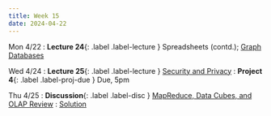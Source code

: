 ```yaml
---
title: Week 15
date: 2024-04-22
---
```


Mon 4/22
: **Lecture 24**{: .label .label-lecture } Spreadsheets (contd.); [Graph Databases](https://docs.google.com/presentation/d/1hjrIPXcxZfONH8nX3g8sr_Vho6KZ_HF59IaabNk3xL4/edit?usp=sharing)

Wed 4/24
: **Lecture 25**{: .label .label-lecture } [Security and Privacy](https://docs.google.com/presentation/d/1SyGHoFGAgneWZCYqoS1ZKEDjmk3TQ7cpDfTT_xl0H7c/edit?usp=sharing)
: **Project 4**{: .label .label-proj-due } Due, 5pm


Thu 4/25
: **Discussion**{: .label .label-disc } [MapReduce, Data Cubes, and OLAP Review](https://drive.google.com/file/d/1Erza_jMWl371ltoTv1eXqDl6E_ascUVs/view?usp=sharing)
  : [Solution](https://drive.google.com/file/d/1T4MQTuGF9jHnmDuh4PLJxcMLgiYE1X_l/view?usp=sharing)

